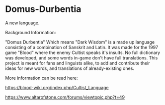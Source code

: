 # Domus-Durbentia
A new language.

Background Information:

"Domus Durbentia" Which means "Dark Wisdom" is a made up language consisting of a combination of Sanskrit and Latin. It was made for the 1997 game "Blood" where the enemy Cultist speaks it's insults. No full dictionary was developed, and some words in-game don't have full translations. This project is meant for fans and linguists alike, to add and contribute their ideas for new words, and translations of already-existing ones.

More information can be read here:

https://blood-wiki.org/index.php/Cultist_Language

https://www.altarofstone.com/forums/viewtopic.php?t=49
